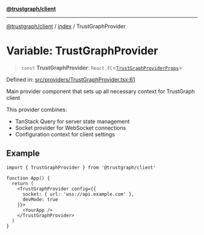 [**@trustgraph/client**](../../README.md)

***

[@trustgraph/client](../../README.md) / [index](../README.md) / TrustGraphProvider

# Variable: TrustGraphProvider

> `const` **TrustGraphProvider**: `React.FC`\<[`TrustGraphProviderProps`](../interfaces/TrustGraphProviderProps.md)\>

Defined in: [src/providers/TrustGraphProvider.tsx:61](https://github.com/trustgraph-ai/trustgraph-ts-client/blob/4700024d623d01d40c50072d60c021f3b6c60b54/src/providers/TrustGraphProvider.tsx#L61)

Main provider component that sets up all necessary context for TrustGraph client

This provider combines:
- TanStack Query for server state management
- Socket provider for WebSocket connections
- Configuration context for client settings

## Example

```tsx
import { TrustGraphProvider } from '@trustgraph/client'

function App() {
  return (
    <TrustGraphProvider config={{
      socket: { url: 'wss://api.example.com' },
      devMode: true
    }}>
      <YourApp />
    </TrustGraphProvider>
  )
}
```
